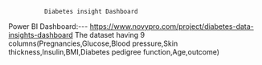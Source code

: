               Diabetes insight Dashboard 
Power BI Dashboard:--- https://www.novypro.com/project/diabetes-data-insights-dashboard
The dataset having 9 columns(Pregnancies,Glucose,Blood pressure,Skin thickness,Insulin,BMI,Diabetes pedigree function,Age,outcome)


